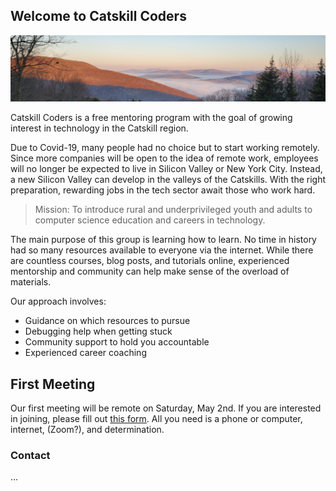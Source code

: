 ## Welcome to Catskill Coders

![mountains](/assets/mountainsclouds.png)

Catskill Coders is a free mentoring program with the goal of growing interest in technology in the Catskill region. 

Due to Covid-19, many people had no choice but to start working remotely. Since more companies will be open to the idea of remote work, employees will no longer be expected to live in Silicon Valley or New York City. Instead, a new Silicon Valley can develop in the valleys of the Catskills. With the right preparation, rewarding jobs in the tech sector await those who work hard. 

> Mission: To introduce rural and underprivileged youth and adults to computer science education and careers in technology.

The main purpose of this group is learning how to learn. No time in history had so many resources available to everyone via the internet. While there are countless courses, blog posts, and tutorials online, experienced mentorship and community can help make sense of the overload of materials.

Our approach involves:
- Guidance on which resources to pursue
- Debugging help when getting stuck
- Community support to hold you accountable
- Experienced career coaching

## First Meeting
Our first meeting will be remote on Saturday, May 2nd. If you are interested in joining, please fill out [this form](https://docs.google.com/forms/d/e/1FAIpQLSeo-j698pEHPJWOYy-80oK899B6n4g2eb7pbKBfk__oOEYKrg/viewform). All you need is a phone or computer, internet, (Zoom?), and determination.

### Contact
...
